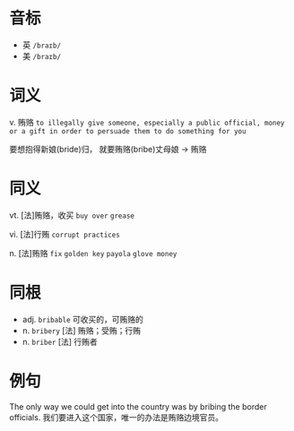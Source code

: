 # 音标

- 英 `/braɪb/`
- 美 `/braɪb/`

# 词义

v. 贿赂
`to illegally give someone, especially a public official, money or a gift in order to persuade them to do something for you`



要想抱得新娘(bride)归， 就要贿赂(bribe)丈母娘 → 贿赂

# 同义

vt. [法]贿赂，收买
`buy over` `grease`

vi. [法]行贿
`corrupt practices`

n. [法]贿赂
`fix` `golden key` `payola` `glove money`

# 同根

- adj. `bribable` 可收买的，可贿赂的
- n. `bribery` [法] 贿赂；受贿；行贿
- n. `briber` [法] 行贿者

# 例句

The only way we could get into the country was by bribing the border officials.
我们要进入这个国家，唯一的办法是贿赂边境官员。


